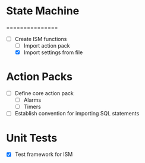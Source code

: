 # State Machine
===============
- [ ] Create ISM functions
  * [ ] Import action pack
  * [x] Import settings from file

# Action Packs
- [ ] Define core action pack
    * [ ] Alarms
    * [ ] Timers
- [ ] Establish convention for importing SQL statements

# Unit Tests
- [x] Test framework for ISM
